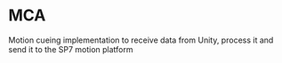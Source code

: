 # MCA
Motion cueing implementation to receive data from Unity, process it and send it to the SP7 motion platform
